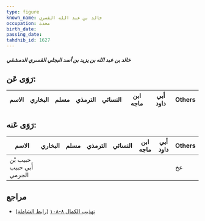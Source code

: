 ```yaml
---
type: figure
known_name: خالد بن عبد الله القسري
occupation: محدث
birth_date:
passing_date:
tahdhib_id: 1627
---
```

##### خالد بن عبد الله بن يزيد بن أسد البجلي القسري الدمشقي

## رَوَى عَن:
| الاسم | البخاري | مسلم | الترمذي | النسائي | ابن ماجه | أبي داود | Others |
| ----- | ------- | ---- | ------- | ------- | -------- | -------- | ------ |
## رَوَى عَنه:
| الاسم                     | البخاري | مسلم | الترمذي | النسائي | ابن ماجه | أبي داود | Others |
| ------------------------- | ------- | ---- | ------- | ------- | -------- | -------- | ------ |
| حبيب بْن أَبي حبيب الجرمي |         |      |         |         |          |          | عخ     |
## مراجع
- [تهذيب الكمال ٨-١٠٨](obsidian://open?vault=Tahdhib-al-Kamal&file=Figures/١٦٢٧-خالد%20بن%20عبد%20الله%20بن%20يزيد%20بن%20أسد%20البجلي%20القسري%20الدمشقي) ([رابط الشاملة](https://shamela.ws/book/3722/3819))